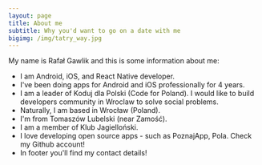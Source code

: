 ```yaml
---
layout: page
title: About me
subtitle: Why you'd want to go on a date with me
bigimg: /img/tatry_way.jpg
---
```


My name is Rafał Gawlik and this is some information about me:

 - I am Android, iOS, and React Native developer.
 - I've been doing apps for Android and iOS professionally for 4 years.
 - I am a leader of Koduj dla Polski (Code for Poland).  I would like to build developers community in Wroclaw to solve social problems.
 - Naturally, I am based in Wrocław (Poland).
 - I'm from Tomaszów Lubelski (near Zamość).
 - I am a member of Klub Jagielloński.
 - I love developing open source apps - such as PoznajApp, Pola.  Check my Github account!
 - In footer you'll find my contact details!

